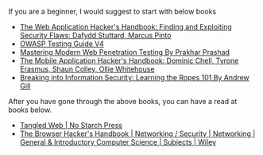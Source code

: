 If you are a beginner, I would suggest to start with below books

* [The Web Application Hacker's Handbook: Finding and Exploiting Security Flaws: Dafydd Stuttard, Marcus Pinto](https://www.amazon.com/Web-Application-Hackers-Handbook-Exploiting/dp/1118026470/)
* [OWASP Testing Guide V4](https://www.owasp.org/images/1/19/OTGv4.pdf)
* [Mastering Modern Web Penetration Testing By Prakhar Prashad](https://www.amazon.in/Mastering-Modern-Web-Penetration-Testing/dp/1785284584)
* [The Mobile Application Hacker's Handbook: Dominic Chell, Tyrone Erasmus, Shaun Colley, Ollie Whitehouse](https://www.amazon.com/gp/product/1118958500/)
* [Breaking into Information Security: Learning the Ropes 101 By Andrew Gill](https://leanpub.com/ltr101-breaking-into-infosec)

After you have gone through the above books, you can have a read at books below.

* [Tangled Web | No Starch Press](https://nostarch.com/tangledweb)
* [The Browser Hacker's Handbook | Networking / Security | Networking | General & Introductory Computer Science | Subjects | Wiley](https://www.wiley.com/en-us/The+Browser+Hacker%27s+Handbook-p-9781118662090)
